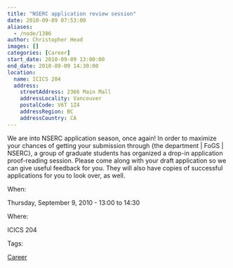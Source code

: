 ```yaml
---
title: "NSERC application review session"
date: 2010-09-09 07:53:00
aliases:
  - /node/1386
author: Christopher Head
images: []
categories: [Career]
start_date: 2010-09-09 13:00:00
end_date: 2010-09-09 14:30:00
location:
  name: ICICS 204
  address:
    streetAddress: 2366 Main Mall
    addressLocality: Vancouver
    postalCode: V6T 1Z4
    addressRegion: BC
    addressCountry: CA
---
```


We are into NSERC application season, once again! In order to maximize your chances of getting your submission through {the
department | FoGS | NSERC}, a group of graduate students has organized a drop-in application proof-reading session. Please come along with your draft application so we can give useful feedback for you. They will also have copies of successful applications for you to look over, as well.

When:

Thursday, September 9, 2010 - 13:00 to 14:30

Where:

ICICS 204

Tags:

[Career](/career)
